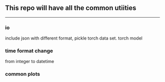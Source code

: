 ## This repo will have all the common utiities

----
### io
include json with different format, pickle
torch data set. torch model

### time format change

from integer to datetime
### common plots

